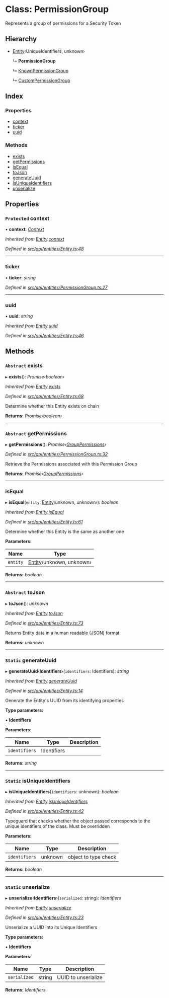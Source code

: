 # Class: PermissionGroup

Represents a group of permissions for a Security Token

## Hierarchy

* [Entity](entity.md)‹UniqueIdentifiers, unknown›

  ↳ **PermissionGroup**

  ↳ [KnownPermissionGroup](knownpermissiongroup.md)

  ↳ [CustomPermissionGroup](custompermissiongroup.md)

## Index

### Properties

* [context](permissiongroup.md#protected-context)
* [ticker](permissiongroup.md#ticker)
* [uuid](permissiongroup.md#uuid)

### Methods

* [exists](permissiongroup.md#abstract-exists)
* [getPermissions](permissiongroup.md#abstract-getpermissions)
* [isEqual](permissiongroup.md#isequal)
* [toJson](permissiongroup.md#abstract-tojson)
* [generateUuid](permissiongroup.md#static-generateuuid)
* [isUniqueIdentifiers](permissiongroup.md#static-isuniqueidentifiers)
* [unserialize](permissiongroup.md#static-unserialize)

## Properties

### `Protected` context

• **context**: *[Context](context.md)*

*Inherited from [Entity](entity.md).[context](entity.md#protected-context)*

*Defined in [src/api/entities/Entity.ts:48](https://github.com/PolymathNetwork/polymesh-sdk/blob/da0f7fd7/src/api/entities/Entity.ts#L48)*

___

###  ticker

• **ticker**: *string*

*Defined in [src/api/entities/PermissionGroup.ts:27](https://github.com/PolymathNetwork/polymesh-sdk/blob/da0f7fd7/src/api/entities/PermissionGroup.ts#L27)*

___

###  uuid

• **uuid**: *string*

*Inherited from [Entity](entity.md).[uuid](entity.md#uuid)*

*Defined in [src/api/entities/Entity.ts:46](https://github.com/PolymathNetwork/polymesh-sdk/blob/da0f7fd7/src/api/entities/Entity.ts#L46)*

## Methods

### `Abstract` exists

▸ **exists**(): *Promise‹boolean›*

*Inherited from [Entity](entity.md).[exists](entity.md#abstract-exists)*

*Defined in [src/api/entities/Entity.ts:68](https://github.com/PolymathNetwork/polymesh-sdk/blob/da0f7fd7/src/api/entities/Entity.ts#L68)*

Determine whether this Entity exists on chain

**Returns:** *Promise‹boolean›*

___

### `Abstract` getPermissions

▸ **getPermissions**(): *Promise‹[GroupPermissions](../globals.md#grouppermissions)›*

*Defined in [src/api/entities/PermissionGroup.ts:32](https://github.com/PolymathNetwork/polymesh-sdk/blob/da0f7fd7/src/api/entities/PermissionGroup.ts#L32)*

Retrieve the Permissions associated with this Permission Group

**Returns:** *Promise‹[GroupPermissions](../globals.md#grouppermissions)›*

___

###  isEqual

▸ **isEqual**(`entity`: [Entity](entity.md)‹unknown, unknown›): *boolean*

*Inherited from [Entity](entity.md).[isEqual](entity.md#isequal)*

*Defined in [src/api/entities/Entity.ts:61](https://github.com/PolymathNetwork/polymesh-sdk/blob/da0f7fd7/src/api/entities/Entity.ts#L61)*

Determine whether this Entity is the same as another one

**Parameters:**

Name | Type |
------ | ------ |
`entity` | [Entity](entity.md)‹unknown, unknown› |

**Returns:** *boolean*

___

### `Abstract` toJson

▸ **toJson**(): *unknown*

*Inherited from [Entity](entity.md).[toJson](entity.md#abstract-tojson)*

*Defined in [src/api/entities/Entity.ts:73](https://github.com/PolymathNetwork/polymesh-sdk/blob/da0f7fd7/src/api/entities/Entity.ts#L73)*

Returns Entity data in a human readable (JSON) format

**Returns:** *unknown*

___

### `Static` generateUuid

▸ **generateUuid**‹**Identifiers**›(`identifiers`: Identifiers): *string*

*Inherited from [Entity](entity.md).[generateUuid](entity.md#static-generateuuid)*

*Defined in [src/api/entities/Entity.ts:14](https://github.com/PolymathNetwork/polymesh-sdk/blob/da0f7fd7/src/api/entities/Entity.ts#L14)*

Generate the Entity's UUID from its identifying properties

**Type parameters:**

▪ **Identifiers**

**Parameters:**

Name | Type | Description |
------ | ------ | ------ |
`identifiers` | Identifiers |   |

**Returns:** *string*

___

### `Static` isUniqueIdentifiers

▸ **isUniqueIdentifiers**(`identifiers`: unknown): *boolean*

*Inherited from [Entity](entity.md).[isUniqueIdentifiers](entity.md#static-isuniqueidentifiers)*

*Defined in [src/api/entities/Entity.ts:42](https://github.com/PolymathNetwork/polymesh-sdk/blob/da0f7fd7/src/api/entities/Entity.ts#L42)*

Typeguard that checks whether the object passed corresponds to the unique identifiers of the class. Must be overridden

**Parameters:**

Name | Type | Description |
------ | ------ | ------ |
`identifiers` | unknown | object to type check  |

**Returns:** *boolean*

___

### `Static` unserialize

▸ **unserialize**‹**Identifiers**›(`serialized`: string): *Identifiers*

*Inherited from [Entity](entity.md).[unserialize](entity.md#static-unserialize)*

*Defined in [src/api/entities/Entity.ts:23](https://github.com/PolymathNetwork/polymesh-sdk/blob/da0f7fd7/src/api/entities/Entity.ts#L23)*

Unserialize a UUID into its Unique Identifiers

**Type parameters:**

▪ **Identifiers**

**Parameters:**

Name | Type | Description |
------ | ------ | ------ |
`serialized` | string | UUID to unserialize  |

**Returns:** *Identifiers*
